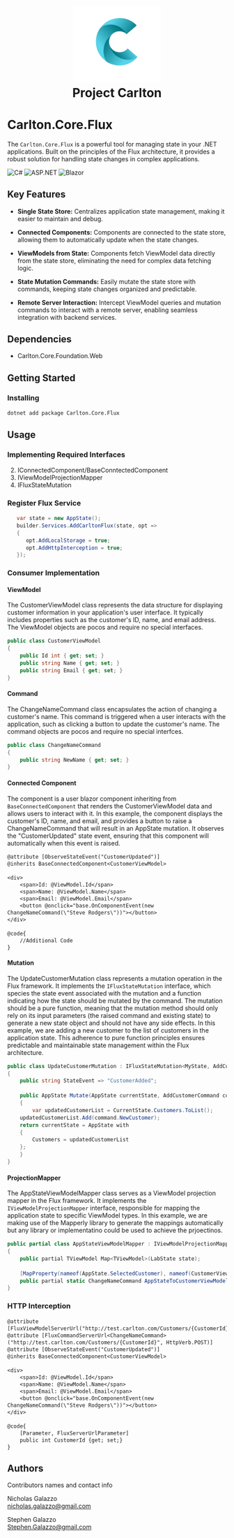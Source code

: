 <h1 align="center">
   <img src="../../Components/Carlton.Core.Components/wwwroot/images/CarltonLogo.png" alt="Image Alt Text" width="200" />
</br>
    Project Carlton
</br>

# Carlton.Core.Flux

The `Carlton.Core.Flux` is a powerful tool for managing state in your .NET applications. Built on the principles of the Flux architecture, it provides a robust solution for handling state changes in complex applications.

![C#](https://img.shields.io/badge/language-C%23-blue)
![ASP.NET](https://img.shields.io/badge/ASP.NET-blue)
![Blazor](https://img.shields.io/badge/Blazor-blue)

## Key Features

- **Single State Store:** Centralizes application state management, making it easier to maintain and debug.

- **Connected Components:** Components are connected to the state store, allowing them to automatically update when the state changes.

- **ViewModels from State:** Components fetch ViewModel data directly from the state store, eliminating the need for complex data fetching logic.

- **State Mutation Commands:** Easily mutate the state store with commands, keeping state changes organized and predictable.

- **Remote Server Interaction:** Intercept ViewModel queries and mutation commands to interact with a remote server, enabling seamless integration with backend services.


## Dependencies

* Carlton.Core.Foundation.Web

## Getting Started

### Installing

```bash
dotnet add package Carlton.Core.Flux
```
## Usage

### Implementing Required Interfaces

2. IConnectedComponent/BaseConntectedComponent
2. IViewModelProjectionMapper
3. IFluxStateMutation


### Register Flux Service

```cs
   var state = new AppState();
   builder.Services.AddCarltonFlux(state, opt =>
   {
      opt.AddLocalStorage = true;
      opt.AddHttpInterception = true;
   }); 
```

### Consumer Implementation

#### ViewModel
The CustomerViewModel class represents the data structure for displaying customer information in your application's user interface. It typically includes properties such as the customer's ID, name, and email address. The ViewModel objects are pocos and require no special interfaces.

```cs
public class CustomerViewModel
{
	public Id int { get; set; }
	public string Name { get; set; }
	public string Email { get; set; }
}
```
#### Command
The ChangeNameCommand class encapsulates the action of changing a customer's name. This command is triggered when a user interacts with the application, such as clicking a button to update the customer's name. The command objects are pocos
and require no special interfces.
```cs
public class ChangeNameCommand
{
	public string NewName { get; set; }
}
```
#### Connected Component
The component is a user blazor component inheriting from `BaseConnectedComponent` that renders the CustomerViewModel data and allows users to interact with it. In this example, the component displays the customer's ID, name, and email, and provides a button to raise a ChangeNameCommand that will result in an AppState mutation. It observes the "CustomerUpdated" state event, ensuring that this component will automatically when this event is raised.
```cshtml
@attribute [ObserveStateEvent("CustomerUpdated")]
@inherits BaseConnectedComponent<CustomerViewModel>

<div>
	<span>Id: @ViewModel.Id</span>
	<span>Name: @ViewModel.Name</span>
	<span>Email: @ViewModel.Email</span>
	<button @onclick="base.OnComponentEvent(new ChangeNameCommand(\"Steve Rodgers\"))"></button>
</div>

@code{
	//Additional Code
}
```
#### Mutation
The UpdateCustomerMutation class represents a mutation operation in the Flux framework. It implements the `IFluxStateMutation` interface, which species the state event associated with the mutation and a function indicating how the state should be mutated by the command. The mutation should be a pure function, meaning that the mutation method should only rely on its input parameters (the raised command and existing state) to generate a new state object and should not have any side effects. In this example, we are adding a new customer to the list of customers in the application state. This adherence to pure function principles ensures predictable and maintainable state management within the Flux architecture.
```cs
public class UpdateCustomerMutation : IFluxStateMutation<MyState, AddCustomerCommand>
{
    public string StateEvent => "CustomerAdded";

    public AppState Mutate(AppState currentState, AddCustomerCommand command)
    {
    	var updatedCustomerList = CurrentState.Customers.ToList();
	updatedCustomerList.Add(command.NewCustomer);
	return currentState = AppState with
	{
		Customers = updatedCustomerList
	};
    }
}
```
#### ProjectionMapper
The AppStateViewModelMapper class serves as a ViewModel projection mapper in the Flux framework. It implements the `IViewModelProjectionMapper` interface, responsible for mapping the application state to specific ViewModel types. In this example, we are making use of the Mapperly library to generate the mappings automatically but any library or implementatino could be used to achieve the prjoectinos.

```cs
public partial class AppStateViewModelMapper : IViewModelProjectionMapper<AppState>
{
    public partial TViewModel Map<TViewModel>(LabState state);

    [MapProperty(nameof(AppState.SelectedCustomer), nameof(CustomerViewModel))]
    public partial static ChangeNameCommand AppStateToCustomerViewModelProjection(AppState state);
}
```









### HTTP Interception

```cshtml
@attribute [FluxViewModelServerUrl("http://test.carlton.com/Customers/{CustomerId}")]
@attribute [FluxCommandServerUrl<ChangeNameCommand>("http://test.carlton.com/Customers/{CustomerId}", HttpVerb.POST)]
@attribute [ObserveStateEvent("CustomerUpdated")]
@inherits BaseConnectedComponent<CustomerViewModel>

<div>
	<span>Id: @ViewModel.Id</span>
	<span>Name: @ViewModel.Name</span>
	<span>Email: @ViewModel.Email</span>
	<button @onclick="base.OnComponentEvent(new ChangeNameCommand(\"Steve Rodgers\"))"></button>
</div>

@code{
	[Parameter, FluxServerUrlParameter]
	public int CustomerId {get; set;}
}
```

        

## Authors

Contributors names and contact info

Nicholas Galazzo  
nicholas.galazzo@gmail.com

Stephen Galazzo  
Stephen.Galazzo@gmail.com

